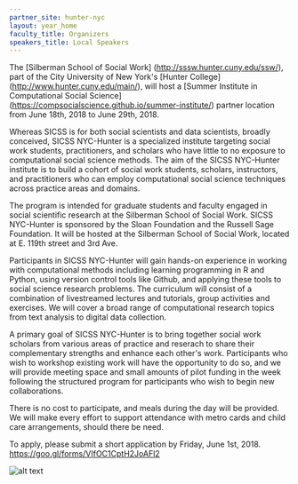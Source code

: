```yaml
---
partner_site: hunter-nyc
layout: year_home
faculty_title: Organizers
speakers_title: Local Speakers
---
```


The [Silberman School of Social Work] (http://sssw.hunter.cuny.edu/ssw/), part of the City University of New York's [Hunter 
College] (http://www.hunter.cuny.edu/main/), will host a [Summer Institute in Computational Social Science]
(https://compsocialscience.github.io/summer-institute/) partner location from June 18th, 2018 to June 29th, 2018.

Whereas SICSS is for both social scientists and data scientists, broadly conceived, SICSS NYC-Hunter is a specialized
institute targeting social work students, practitioners, and scholars who have little to no exposure to computational social
science methods. The aim of the SICSS NYC-Hunter institute is to build a cohort of social work students, scholars, 
instructors, and practitioners who can employ computational social science techniques across practice areas and domains. 

The program is intended for graduate students and faculty engaged in social scientific research at the
Silberman School of Social Work. SICSS NYC-Hunter is sponsored by the Sloan Foundation and
the Russell Sage Foundation. It will be hosted at the Silberman School of Social Work, located at E. 119th street and 3rd Ave.

Participants in SICSS NYC-Hunter will gain hands-on experience in working with computational methods including learning
programming in R and Python, using version control tools like Github, and applying these tools to social science research 
problems. The curriculum will consist of a combination of livestreamed lectures and tutorials, group activities and exercises.
We will cover a broad range of computational research topics from text analysis to digital data collection.

A primary goal of SICSS NYC-Hunter is to bring together social work scholars from various areas of practice and reserach to 
share their complementary strengths and enhance each other's work. Participants who wish to workshop existing work will 
have the opportunity to do so, and we will provide meeting space and small amounts of pilot funding in the week following the
structured program for participants who wish to begin new collaborations.

There is no cost to participate, and meals during the day will be provided. We will make every effort to support attendance with metro cards and child care arrangements, should there be need. 

To apply, please submit a short application by Friday, June 1st, 2018.
https://goo.gl/forms/VIfOC1CptH2JoAFl2

![alt text][logo]

[logo]: /2018/hunter-nyc/images/silberman_logo.jpng "Silberman Logo"
